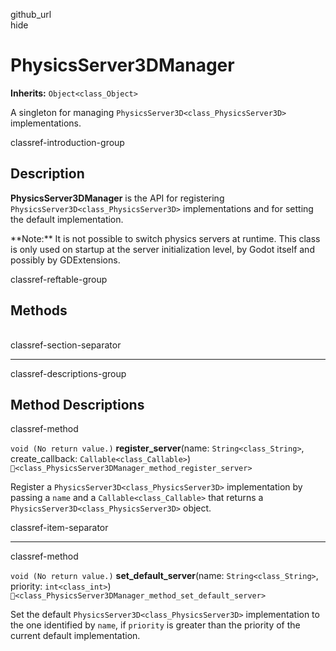 github\_url  
hide

# PhysicsServer3DManager

**Inherits:** `Object<class_Object>`

A singleton for managing `PhysicsServer3D<class_PhysicsServer3D>`
implementations.

classref-introduction-group

## Description

**PhysicsServer3DManager** is the API for registering
`PhysicsServer3D<class_PhysicsServer3D>` implementations and for setting
the default implementation.

\*\*Note:\*\* It is not possible to switch physics servers at runtime.
This class is only used on startup at the server initialization level,
by Godot itself and possibly by GDExtensions.

classref-reftable-group

## Methods

<table>
<tbody>
<tr>
</tr>
<tr>
</tr>
</tbody>
</table>

classref-section-separator

------------------------------------------------------------------------

classref-descriptions-group

## Method Descriptions

classref-method

`void (No return value.)` **register\_server**(name:
`String<class_String>`, create\_callback: `Callable<class_Callable>`)
`🔗<class_PhysicsServer3DManager_method_register_server>`

Register a `PhysicsServer3D<class_PhysicsServer3D>` implementation by
passing a `name` and a `Callable<class_Callable>` that returns a
`PhysicsServer3D<class_PhysicsServer3D>` object.

classref-item-separator

------------------------------------------------------------------------

classref-method

`void (No return value.)` **set\_default\_server**(name:
`String<class_String>`, priority: `int<class_int>`)
`🔗<class_PhysicsServer3DManager_method_set_default_server>`

Set the default `PhysicsServer3D<class_PhysicsServer3D>` implementation
to the one identified by `name`, if `priority` is greater than the
priority of the current default implementation.
